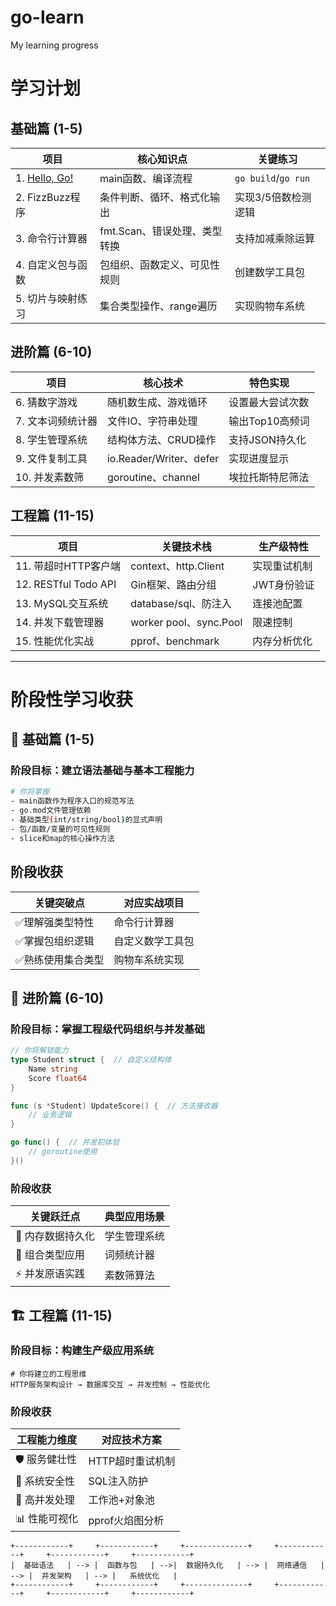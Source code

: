 # go-learn
My learning progress

# 学习计划

## 基础篇 (1-5)
| 项目                             | 核心知识点                     | 关键练习                 |
|--------------------------------|------------------------------|-------------------------|
| 1. [Hello, Go!](1-hello-world) | main函数、编译流程     | `go build`/`go run`     |
| 2. FizzBuzz程序                  | 条件判断、循环、格式化输出      | 实现3/5倍数检测逻辑      |
| 3. 命令行计算器                      | fmt.Scan、错误处理、类型转换    | 支持加减乘除运算         |
| 4. 自定义包与函数                     | 包组织、函数定义、可见性规则    | 创建数学工具包           |
| 5. 切片与映射练习                     | 集合类型操作、range遍历         | 实现购物车系统           |

## 进阶篇 (6-10)
| 项目               | 核心技术                     | 特色实现                   |
|--------------------|----------------------------|--------------------------|
| 6. 猜数字游戏       | 随机数生成、游戏循环         | 设置最大尝试次数           |
| 7. 文本词频统计器   | 文件IO、字符串处理           | 输出Top10高频词            |
| 8. 学生管理系统     | 结构体方法、CRUD操作         | 支持JSON持久化             |
| 9. 文件复制工具     | io.Reader/Writer、defer      | 实现进度显示               |
| 10. 并发素数筛      | goroutine、channel           | 埃拉托斯特尼筛法           |

## 工程篇 (11-15)
| 项目                   | 关键技术栈                 | 生产级特性               |
|------------------------|--------------------------|-------------------------|
| 11. 带超时HTTP客户端    | context、http.Client      | 实现重试机制             |
| 12. RESTful Todo API    | Gin框架、路由分组          | JWT身份验证              |
| 13. MySQL交互系统       | database/sql、防注入       | 连接池配置               |
| 14. 并发下载管理器      | worker pool、sync.Pool     | 限速控制                 |
| 15. 性能优化实战        | pprof、benchmark          | 内存分析优化             |

---

# 阶段性学习收获

## 🌱 基础篇 (1-5)
### 阶段目标：建立语法基础与基本工程能力
```bash
# 你将掌握
- main函数作为程序入口的规范写法
- go.mod文件管理依赖
- 基础类型(int/string/bool)的显式声明
- 包/函数/变量的可见性规则
- slice和map的核心操作方法
```
 阶段收获
---

| 关键突破点         | 对应实战项目         |
|--------------------|---------------------|
| ✅理解强类型特性      | 命令行计算器         |
| ✅掌握包组织逻辑      | 自定义数学工具包      |
| ✅熟练使用集合类型    | 购物车系统实现        |

## 🚀 进阶篇 (6-10)
### 阶段目标：掌握工程级代码组织与并发基础

```go
// 你将解锁能力
type Student struct {  // 自定义结构体
    Name string
    Score float64
}

func (s *Student) UpdateScore() {  // 方法接收器
    // 业务逻辑
}

go func() {  // 并发初体验
    // goroutine使用
}()
```
### 阶段收获
| 关键跃迁点	          |典型应用场景|
|-----------------|--------------|
| 🔄 内存数据持久化	     |学生管理系统|
| 🧩 组合类型应用	      |词频统计器|
| ⚡ 并发原语实践	       |素数筛算法|

## 🏗️ 工程篇 (11-15)
### 阶段目标：构建生产级应用系统

```nginx
# 你将建立的工程思维
HTTP服务架构设计 → 数据库交互 → 并发控制 → 性能优化
```
### 阶段收获
|工程能力维度	|对应技术方案|
|----------------|---------------------|
|🛡️ 服务健壮性|	HTTP超时重试机制|
|🔐 系统安全性|	SQL注入防护|
|🚄 高并发处理|	工作池+对象池|
|📊 性能可视化|	pprof火焰图分析|


```
+------------+     +------------+     +--------------+     +------------+     +------------+     +------------+
|  基础语法   | --> |  函数与包   | -->|  数据持久化   | --> |  网络通信   | --> |  并发架构   | --> |   系统优化   |
+------------+     +------------+     +--------------+     +------------+     +------------+     +------------+
```
